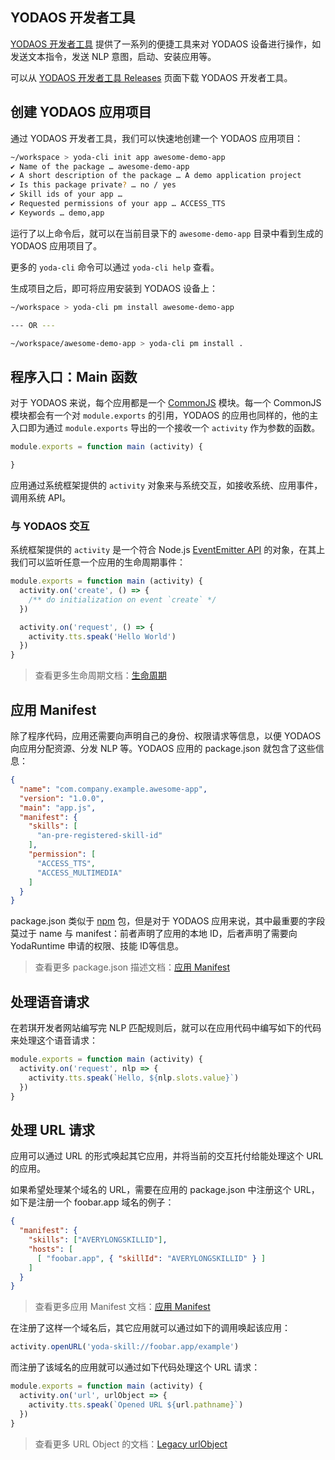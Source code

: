 ## YODAOS 开发者工具

[YODAOS 开发者工具](https://github.com/yodaos-project/yoda-platform-tools) 提供了一系列的便捷工具来对 YODAOS 设备进行操作，如发送文本指令，发送 NLP 意图，启动、安装应用等。

可以从 [YODAOS 开发者工具 Releases](https://github.com/yodaos-project/yoda-platform-tools/releases) 页面下载 YODAOS 开发者工具。

## 创建 YODAOS 应用项目

通过 YODAOS 开发者工具，我们可以快速地创建一个 YODAOS 应用项目：

```bash
~/workspace > yoda-cli init app awesome-demo-app
✔ Name of the package … awesome-demo-app
✔ A short description of the package … A demo application project
✔ Is this package private? … no / yes
✔ Skill ids of your app …
✔ Requested permissions of your app … ACCESS_TTS
✔ Keywords … demo,app
```

运行了以上命令后，就可以在当前目录下的 `awesome-demo-app` 目录中看到生成的 YODAOS 应用项目了。

更多的 `yoda-cli` 命令可以通过 `yoda-cli help` 查看。

生成项目之后，即可将应用安装到 YODAOS 设备上：

```bash
~/workspace > yoda-cli pm install awesome-demo-app

--- OR ---

~/workspace/awesome-demo-app > yoda-cli pm install .
```

## 程序入口：Main 函数

对于 YODAOS 来说，每个应用都是一个 [CommonJS](https://nodejs.org/docs/latest/api/modules.html) 模块。每一个 CommonJS 模块都会有一个对 `module.exports` 的引用，YODAOS 的应用也同样的，他的主入口即为通过 `module.exports` 导出的一个接收一个 `activity` 作为参数的函数。

```javascript
module.exports = function main (activity) {

}
```

应用通过系统框架提供的 `activity` 对象来与系统交互，如接收系统、应用事件，调用系统 API。

### 与 YODAOS 交互

系统框架提供的 `activity` 是一个符合 Node.js [EventEmitter API](https://nodejs.org/docs/latest/api/events.html#events_events) 的对象，在其上我们可以监听任意一个应用的生命周期事件：

```javascript
module.exports = function main (activity) {
  activity.on('create', () => {
    /** do initialization on event `create` */
  })

  activity.on('request', () => {
    activity.tts.speak('Hello World')
  })
}
```

> 查看更多生命周期文档：[生命周期](./02-lifetime.md)

## 应用 Manifest

除了程序代码，应用还需要向声明自己的身份、权限请求等信息，以便 YODAOS 向应用分配资源、分发 NLP 等。YODAOS 应用的 package.json 就包含了这些信息：

```json
{
  "name": "com.company.example.awesome-app",
  "version": "1.0.0",
  "main": "app.js",
  "manifest": {
    "skills": [
      "an-pre-registered-skill-id"
    ],
    "permission": [
      "ACCESS_TTS",
      "ACCESS_MULTIMEDIA"
    ]
  }
}
```

package.json 类似于 [npm](https://www.npmjs.com/) 包，但是对于 YODAOS 应用来说，其中最重要的字段莫过于 name 与 manifest：前者声明了应用的本地 ID，后者声明了需要向 YodaRuntime 申请的权限、技能 ID等信息。

> 查看更多 package.json 描述文档：[应用 Manifest](./04-app-manifest.md)

## 处理语音请求

在若琪开发者网站编写完 NLP 匹配规则后，就可以在应用代码中编写如下的代码来处理这个语音请求：

```javascript
module.exports = function main (activity) {
  activity.on('request', nlp => {
    activity.tts.speak(`Hello, ${nlp.slots.value}`)
  })
}
```

## 处理 URL 请求

应用可以通过 URL 的形式唤起其它应用，并将当前的交互托付给能处理这个 URL 的应用。

如果希望处理某个域名的 URL，需要在应用的 package.json 中注册这个 URL，如下是注册一个 foobar.app 域名的例子：

```json
{
  "manifest": {
    "skills": ["AVERYLONGSKILLID"],
    "hosts": [
      [ "foobar.app", { "skillId": "AVERYLONGSKILLID" } ]
    ]
  }
}
```

> 查看更多应用 Manifest 文档：[应用 Manifest](./04-app-manifest.md#manifesthosts)

在注册了这样一个域名后，其它应用就可以通过如下的调用唤起该应用：

```javascript
activity.openURL('yoda-skill://foobar.app/example')
```

而注册了该域名的应用就可以通过如下代码处理这个 URL 请求：

```javascript
module.exports = function main (activity) {
  activity.on('url', urlObject => {
    activity.tts.speak(`Opened URL ${url.pathname}`)
  })
}
```

> 查看更多 URL Object 的文档：[Legacy urlObject](https://nodejs.org/docs/latest/api/url.html#url_legacy_urlobject)
